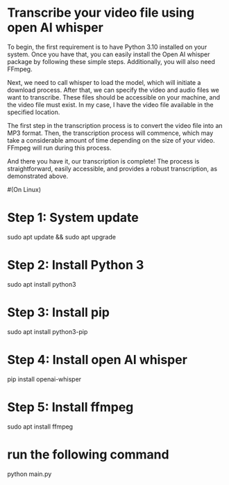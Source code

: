 # Transcribe your video file using open AI whisper

To begin, the first requirement is to have Python 3.10 installed on your system. Once you have that, you can easily install the Open AI whisper package by following these simple steps. Additionally, you will also need FFmpeg.

Next, we need to call whisper to load the model, which will initiate a download process. After that, we can specify the video and audio files we want to transcribe. These files should be accessible on your machine, and the video file must exist. In my case, I have the video file available in the specified location.

The first step in the transcription process is to convert the video file into an MP3 format. Then, the transcription process will commence, which may take a considerable amount of time depending on the size of your video. FFmpeg will run during this process.

And there you have it, our transcription is complete! The process is straightforward, easily accessible, and provides a robust transcription, as demonstrated above.

#(On Linux)

# Step 1: System update
sudo apt update && sudo apt upgrade

# Step 2: Install Python 3
sudo apt install python3

# Step 3: Install pip
sudo apt install python3-pip

# Step 4: Install open AI whisper
pip install openai-whisper


# Step 5: Install ffmpeg
sudo apt install ffmpeg

# run the following command
python main.py

